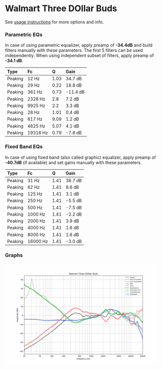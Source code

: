 # Walmart Three DOllar Buds
See [usage instructions](https://github.com/jaakkopasanen/AutoEq#usage) for more options and info.

### Parametric EQs
In case of using parametric equalizer, apply preamp of **-34.4dB** and build filters manually
with these parameters. The first 5 filters can be used independently.
When using independent subset of filters, apply preamp of **-34.1 dB**.

| Type    | Fc       |    Q | Gain     |
|:--------|:---------|:-----|:---------|
| Peaking | 12 Hz    | 1.03 | 34.7 dB  |
| Peaking | 29 Hz    | 0.22 | 18.8 dB  |
| Peaking | 361 Hz   | 0.73 | -11.4 dB |
| Peaking | 2328 Hz  | 2.8  | 7.2 dB   |
| Peaking | 9925 Hz  | 2.2  | 3.3 dB   |
| Peaking | 28 Hz    | 1.01 | 0.4 dB   |
| Peaking | 617 Hz   | 9.09 | 1.2 dB   |
| Peaking | 4625 Hz  | 5.07 | 4.1 dB   |
| Peaking | 19316 Hz | 0.79 | -7.8 dB  |

### Fixed Band EQs
In case of using fixed band (also called graphic) equalizer, apply preamp of **-40.7dB**
(if available) and set gains manually with these parameters.

| Type    | Fc       |    Q | Gain    |
|:--------|:---------|:-----|:--------|
| Peaking | 31 Hz    | 1.41 | 38.7 dB |
| Peaking | 62 Hz    | 1.41 | 8.6 dB  |
| Peaking | 125 Hz   | 1.41 | 3.1 dB  |
| Peaking | 250 Hz   | 1.41 | -5.5 dB |
| Peaking | 500 Hz   | 1.41 | -7.5 dB |
| Peaking | 1000 Hz  | 1.41 | -2.2 dB |
| Peaking | 2000 Hz  | 1.41 | 3.9 dB  |
| Peaking | 4000 Hz  | 1.41 | 1.6 dB  |
| Peaking | 8000 Hz  | 1.41 | 1.6 dB  |
| Peaking | 16000 Hz | 1.41 | -3.0 dB |

### Graphs
![](./Walmart%20Three%20DOllar%20Buds.png)